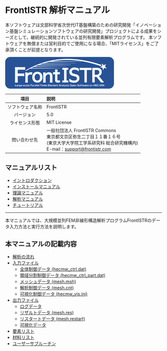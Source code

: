 <!-- 表記は FrontISTR ver. 0.0 で統一します -->
# FrontISTR 解析マニュアル

本ソフトウェアは文部科学省次世代IT基盤構築のための研究開発「イノベーション基盤シミュレーションソフトウェアの研究開発」プロジェクトによる成果をシーズとして，継続的に開発されている並列有限要素解析プログラムです。
本ソフトウェアを無償または営利目的でご使用になる場合、「MITライセンス」をご了承頂くことが前提となります。

<img src="./image/FrontISTR_logo.png" width="350px">

| 項目 | 説明 |
|:---------:|:---------|
| ソフトウェア名称 | FrontISTR |
| バージョン | 5.0 |
| ライセンス形態 | MIT License |
| 問い合わせ先 | 一般社団法人 FrontISTR Commons<br>東京都文京区弥生二丁目１１番１６号<br>(東京大学大学院工学系研究科 総合研究機構内)<br>E-mail：support@frontistr.com |

## マニュアルリスト

- [イントロダクション](../../intro/index.md)
- [インストールマニュアル](../../install/index.md)
- [理論マニュアル](../../theory/index.md)
- [解析マニュアル](./index.md)
- [チュートリアル](../../tutorial/index.md)

<!-- ここまでテンプレート -->
---

本マニュアルでは、大規模並列FEM非線形構造解析プログラムFrontISTRのデータ入力方法と実行方法を説明します。

## 本マニュアルの記載内容

- [解析の流れ](./03_analysis/analysis_01.md)
- [入力ファイル](./03_analysis//analysis_02.md)
    - [全体制御データ (hecmw_ctrl.dat)](./03_analysis/analysis_02.md)
    - [領域分割制御データ (hecmw_ctrl_part.dat)](./03_analysis/analysis_03.md)
    - [メッシュデータ (mesh.msh)](./03_analysis/analysis_04.md)
    - [解析制御データ (mesh.cnt)](./03_analysis/analysis_05.md)
    - [可視化制御データ (hecmw_vis.ini)](./03_analysis/analysis_05.md)
- [出力ファイル](./03_analysis/analysis_05.md)
    - [ログデータ](./03_analysis/analysis_05.md)
    - [リザルトデータ (mesh.res)](./03_analysis/analysis_05.md)
    - [リスタートデータ (mesh.restart)](./03_analysis/analysis_05.md)
    - [可視化データ](./03_analysis/analysis_05.md)
- [要素リスト](./03_analysis/analysis_06.md)
- [材料リスト](./03_analysis/analysis_07.md)
- [ユーザーサブルーチン](./03_analysis/analysis_08.md)
